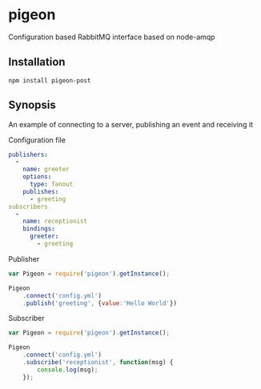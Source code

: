 pigeon
======

Configuration based RabbitMQ interface based on node-amqp

## Installation

    npm install pigeon-post

## Synopsis

An example of connecting to a server, publishing an event and receiving it

Configuration file
```yaml
publishers:
  -
    name: greeter
    options:
      type: fanout
    publishes:
      - greeting
subscribers
  -
    name: receptionist
    bindings:
      greeter:
        - greeting
```

Publisher
```javascript
var Pigeon = require('pigeon').getInstance();

Pigeon
    .connect('config.yml')
    .publish('greeting', {value:'Hello World'})
```

Subscriber
```javascript
var Pigeon = require('pigeon').getInstance();

Pigeon
    .connect('config.yml')
    .subscribe('receptionist', function(msg) {
        console.log(msg);
    });
```

